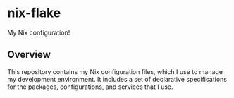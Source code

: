 # nix-flake

My Nix configuration!

## Overview

This repository contains my Nix configuration files, which I use to manage my development environment. It includes a set of declarative specifications for the packages, configurations, and services that I use.
